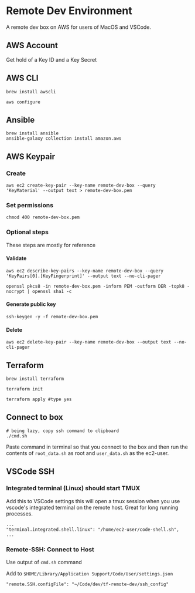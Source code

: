 # Remote Dev Environment
A remote dev box on AWS for users of MacOS and VSCode.

## AWS Account
Get hold of a Key ID and a Key Secret

## AWS CLI
```
brew install awscli

aws configure
```

## Ansible
```
brew install ansible
ansible-galaxy collection install amazon.aws
```

## AWS Keypair
### Create
```
aws ec2 create-key-pair --key-name remote-dev-box --query 'KeyMaterial' --output text > remote-dev-box.pem
```
### Set permissions
```
chmod 400 remote-dev-box.pem
```

### Optional steps
These steps are mostly for reference

#### Validate
```
aws ec2 describe-key-pairs --key-name remote-dev-box --query 'KeyPairs[0].[KeyFingerprint]' --output text --no-cli-pager

openssl pkcs8 -in remote-dev-box.pem -inform PEM -outform DER -topk8 -nocrypt | openssl sha1 -c
```
#### Generate public key
```
ssh-keygen -y -f remote-dev-box.pem
```
#### Delete
```
aws ec2 delete-key-pair --key-name remote-dev-box --output text --no-cli-pager
```

## Terraform
```
brew install terraform

terraform init

terraform apply #type yes
```

## Connect to box
```
# being lazy, copy ssh command to clipboard
./cmd.sh
```
Paste command in terminal so that you connect to the box and then run the contents of `root_data.sh` as root and `user_data.sh` as the ec2-user.

## VSCode SSH
### Integrated terminal (Linux) should start TMUX
Add this to VSCode settings this will open a tmux session when you use vscode's integrated terminal on the remote host. Great for long running processes.
```
...
"terminal.integrated.shell.linux": "/home/ec2-user/code-shell.sh",
...
```
### Remote-SSH: Connect to Host
Use output of `cmd.sh` command


Add to
`$HOME/Library/Application Support/Code/User/settings.json`

```
"remote.SSH.configFile": "~/Code/dev/tf-remote-dev/ssh_config"
```